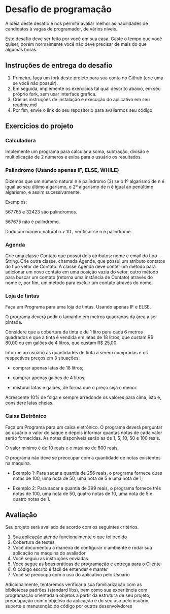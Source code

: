 # Desafio de programação
A idéia deste desafio é nos permitir avaliar melhor as habilidades de candidatos à vagas de programador, de vários níveis.

Este desafio deve ser feito por você em sua casa. Gaste o tempo que você quiser, porém normalmente você não deve precisar de mais do que algumas horas.

## Instruções de entrega do desafio
1. Primeiro, faça um fork deste projeto para sua conta no Github (crie uma se você não possuir).
2. Em seguida, implemente os exercicios tal qual descrito abaixo, em seu próprio fork, sem usar interface grafica.
3. Crie as instruções de instalação e execução do aplicativo em seu readme.md
4. Por fim, envie o link do seu repositorio para avaliarmos seu código.

## Exercicios do projeto

### Calculadora
Implemente um programa para calcular a soma, subtração, divisão e multiplicação de 2 números e exiba para o usuário os resultados.

### Palindromo (Usando apenas IF, ELSE, WHILE)
Dizemos que um número natural n é palíndromo (3) se o 1º algarismo de n é igual ao seu último algarismo, o 2º algarismo de n é igual ao penúltimo algarismo, e assim sucessivamente.

Exemplos:

567765 e 32423 são palíndromos.

567675 não é palíndromo.

Dado um número natural   n > 10 , verificar se n é palíndrome.

### Agenda
Crie uma classe Contato que possui dois atributos: nome e email do tipo String. Crie outra classe, chamada Agenda, que possui um atributo contatos do tipo vetor de Contato. A classe Agenda deve conter um método para adicionar um novo contato em uma posição vazia do vetor, outro método para buscar um contato (retorna uma instância de Contato) através do nome e, por fim, um método para excluir um contato através do nome.

### Loja de tintas
Faça um Programa para uma loja de tintas. Usando apenas IF e ELSE.

O programa deverá pedir o tamanho em metros quadrados da área a ser pintada.

Considere que a cobertura da tinta é de 1 litro para cada 6 metros quadrados e que a tinta é vendida em latas de 18 litros, que custam R$ 80,00 ou em galões de 4 litros, que custam R$ 25,00.

Informe ao usuário as quantidades de tinta a serem compradas e os respectivos preços em 3 situações:

- comprar apenas latas de 18 litros;

- comprar apenas galões de 4 litros;

- misturar latas e galões, de forma que o preço seja o menor.

Acrescente 10% de folga e sempre arredonde os valores para cima, isto é, considere latas cheias.

### Caixa Eletrônico
Faça um Programa para um caixa eletrônico. O programa deverá perguntar ao usuário o valor do saque e depois informar quantas notas de cada valor serão fornecidas. As notas disponíveis serão as de 1, 5, 10, 50 e 100 reais.

O valor mínimo é de 10 reais e o máximo de 600 reais.

O programa não deve se preocupar com a quantidade de notas existentes na máquina.

- Exemplo 1: Para sacar a quantia de 256 reais, o programa fornece duas	notas de 100, uma nota de 50, uma nota de 5 e uma 
nota de 1;

- Exemplo 2: Para sacar a quantia de 399 reais, o programa fornece três notas de 100, uma nota de 50, quatro notas de 10, uma nota de 5 e quatro notas de 1.

## Avaliação
Seu projeto será avaliado de acordo com os seguintes critérios. 

1. Sua aplicação atende funcionalmente o que foi pedido
2. Cobertura de testes
3. Você documentou a maneira de configurar o ambiente e rodar sua aplicação na maquina do avaliador
4. Você seguiu as instruções enviadas
5. Voce segue as boas práticas de programação e entrega para o Cliente
6. O código escrito é facil de entender e manter
7. Você se preocupa com o uso do aplicativo pelo Usuário

Adicionalmente, tentaremos verificar a sua familiarização com as bibliotecas padrões (standard libs), bem como sua experiência com programação orientada a objetos a partir da estrutura de seu projeto, preocupação com o objetivo da aplicação e do seu uso pelo usuário, suporte e manutenção do código por outros desenvolvdores
